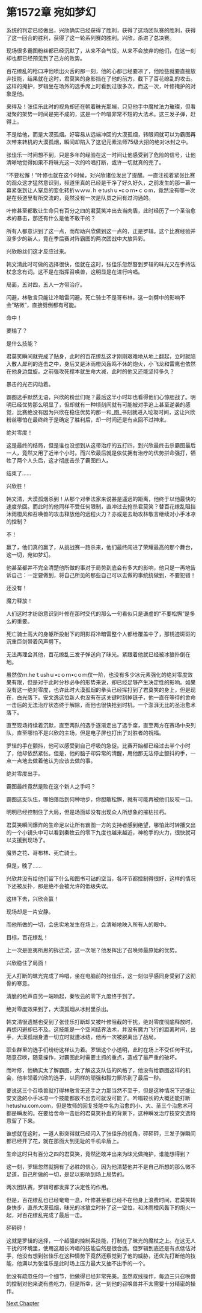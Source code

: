 # 第1572章 宛如梦幻

系统的判定已经做出，兴欣确实已经获得了胜利，获得了这场团队赛的胜利，获得了这一回合的胜利，获得了这一轮系列赛的胜利。兴欣，杀进了总决赛。

现场很多霸图粉丝都已经沉默了，从来不会气馁，从来不会放弃的他们，在这一刻却也都已经预见到了己方的败势。

百花缭乱的枪口冲他喷出火舌的那一刻，他的心都已经要凉了，他险些就要直接放弃技能，结果就在这时，君莫笑的身影挡在了他的前方，截下了百花缭乱的攻击。这样的掩护，罗辑坐在场外的选手席上时看到过很多次，而这一次，叶修掩护的对象是他。

来得及！张佳乐此时的视角却还在朝着昧光那端，只见他手中魔杖法力璀璨，但看凝聚的架势一时间是完不成的，这是一个吟唱非常不短的大法术。这三发子弹，赶得上。

不是给他，而是大漠孤烟。好容易从远端冲回的大漠孤烟，转眼间就可以为霸图再次带来转机的大漠孤烟，瞬间却陷入了这记元素法师75级大招的绝对冰封之中。

张佳乐一时间想不到，只是多年的经验在这一时间让他感受到了危险的信号，让他清晰地觉得如果不将昧光这一次的吟唱打断，或许一切就真的完了。

“不要松懈！”叶修也就在这个时候，对兴欣诸位发出了提醒。一直注视着紧张比赛的观众这才猛然意识到，频道里真的已经是干净了好久好久，之前发生的那一幕一幕紧张到让人窒息的变化转折ｗｗｗ.ｈｅtushｕ•cｏｍ•ｃｏm，竟然没有哪一次是在频道里有所交流的，竟然没有一次是队员之间有过沟通的。

叶修甚至都敢让生命只有百分之四的君莫笑冲出去当肉盾，此时经历了一个圣治愈术的暴击，那还有什么是他不敢干的？

所有人都意识到了这一点，而帮助兴欣做到这一点的，正是罗辑。这个比赛经验并没多少的新人，竟在季后赛对阵霸图的两次团战中大放异彩。

兴欣粉丝们这才反应过来。

韩文清此时可做的选择很快，但就在这时，张佳乐忽然瞥到罗辑的昧光又在手持法杖念念有词。这不是在指挥召唤兽，这明显是在进行吟唱。

局面，五对四，五人一方带治疗。

闪避，林敬言只能让冷暗雷闪避。死亡骑士不是哥布林，这一剑劈中的影响不会“略微”，直接劈倒都有可能。

命中！

要输了？

是什么技能？

君莫笑瞬间就完成了贴身，此时的百花缭乱这才刚刚艰难地从地上翻起，立时就陷入散人犀利的连击之中，身后又是沐雨橙风轰鸣不休的炮火，小飞龙和雷鹰也依然在他身边盘旋。之前强攻死撑本就生命大减，此时的他又还能坚持多久？

暴击的光芒闪动着。

霸图选手默然无语，兴欣的粉丝们呢？最后这半小时却也看得他们心惊胆战了。明明已经优势那么明显了，但却就有一种顷刻间就有可能被对手追上甚至逆袭的感觉，比赛绝没有因为兴欣在稳住优势的那一和_图_书刻就进入垃圾时间，这让兴欣粉丝哪怕在最终终于是确定了胜利后，却一时间还是有点回不过神来。

绝对零度！

这是最终的结局，但是谁也没想到从这带治疗的五打四，到兴欣最终击杀霸图最后一人，竟然又用了近半个小时。而兴欣最后就是依仗拥有治疗的优势拼命强打，牺牲了两个人头后，这才彻底击杀了霸图四人。

结束了……

兴欣胜！

韩文清，大漠孤烟杀到！从那个对拳法家来说甚是遥远的距离，他终于以他最快的速度杀回。而此时的他同样不受任何限制，直冲过去抢杀君莫笑？替百花缭乱阻挡沐雨橙风和召唤兽的攻击释放他的远程火力？亦或是去助攻林敬言继续对小手冰凉的控制？

不！

赢了，他们真的赢了，从挑战赛一路杀来，他们最终闯进了荣耀最高的那个舞台，这一切，宛如梦幻。

他甚至都并不完全清楚他所做的事对于局势到底会有多大的影响，他只是一再地告诉自己：一定要做到，将自己所见的那些自己可以去做的事统统做到，不要犯错！

还没有！

魔力释放！

人们这时才纷纷意识到叶修在那时交代的那么一句看似只是谦虚的“不要松懈”是多么的重要。

死亡骑士高大的身躯所投射下的阴影将冷暗雷整个人都给覆盖中了，那锈迹斑斑的沉重巨剑带着风声劈下。

无法再理会其他，百花缭乱三发子弹送向了昧光。紧跟着他就已经被冰狼扑倒在地。

虽然仅ｍ.heｔushｕ•cｏｍ•cｏｍ仅一阶，也没有多少冰元素强化的绝对零度效果有限，但是对于此时分秒必争的形势来说，却已经足够产生决定性的影响。如果没有这一绝对零度，也许此时大漠孤烟的拳头已经挥打到了君莫笑的身上，但是现在，白光落下。安文逸这位新人也没有在这关键时刻掉链子，他一直在等待的舍命一击后的无法治疗状态终于解除，而他也很快抢到时机，一个澎湃无比的圣治愈术落下。

直至现场持续着沉默，直至两队的选手逐渐走出了选手席，直至两方在赛场中央列队，直至哪怕不是兴欣的主场，但是电子屏也打出了对胜者的祝福。

罗辑的手在颤抖，他可以感受到自己呼吸的急促。比赛开始都已经过去半个小时了，他却依然紧张。但是，他的脑子却异常的清醒，用他那无法停止颤抖的手，一点一点地去做着他认为应该去做的事。

绝对零度出手。

霸图最终竟然是败在这个新人之手吗？

霸图这支队伍，哪怕落后到何种地步，你胆敢松懈，就有可能再被他们反咬一口。

明明已经控制住了大局，但是场面却没有出现众人所想象的摧枯拉朽。

君莫笑瞬间爆炸的生命足以让所有霸图一方的支持者感到绝望，哪怕此时转播交出的一个小镜头中可以看到秦牧云的零下九度也越来越近，神枪手的火力，很快就可以支援到现场了。

魔界之花、哥布林、死亡骑士。

但是，晚了……

兴欣并没有给他们留下什么和图书可钻的空当，各环节都控制得很好，这样的情况下还被反扑，那是绝不会被允许的低级失误。

这样下去，兴欣会赢！

现场却是一片安静。

而他所做的一切，会忠实地发生在场上，会清晰地映入所有人的眼中。

目标，百花缭乱！

上一次是匪夷所思的拆迁流，这一次呢？他发挥出了召唤师最原始的优势。

兴欣稳住了局面！

无人打断的昧光完成了吟唱，坐在电脑前的张佳乐，这一刻似乎感同身受到了这彻骨的寒意。

清脆的枪声自另一端响起，秦牧云的零下九度终于到了。

绝对零度效果到了，大漠孤烟从冰封里杀出。

韩文清很遗憾也受到了张佳乐打断却又被叶修阻截的干扰，绝对零度彻底释放时，再想闪避却已不及。这技能是一个空间结界法术，并没有魔力飞行的距离时间，出手，大漠孤烟身遭一切立时就遭冰结，他再一次被脱离出了战局。

职业群里的选手们纷纷这样认为着。罗辑这个小透明，此时在场上不受任何干扰，随意召唤，随意操作，对霸图此时需要主抓的重点，造成了最严重的破坏。

而叶修，他确实太了解霸图，太了解这支队伍的风格了，他没有给霸图这样的机会，他率领着兴欣的选手，以同样的顽强和毅力厮杀到了最后一秒。

要说这三个召唤兽就打得林敬言无还手之力那当然不至于，但是这种情况下还能让安文逸的小手冰凉一个技能都放不出去可就没可能了。吟唱较长的大概还能打断hetushu.com.com，但是牧师的回复技能中名为治愈的小、大、圣三个治愈术可都是瞬发的。在要给舍命一击后的君莫笑补血的背景下，这种瞬发治疗技安文逸特意留了下来。

谁想就在这时，一道人影突得就已经闪入了张佳乐的视角，砰砰砰，三发子弹瞬间都已经开了花，就在那面大到无耻的千机伞盾上。

生命这时只有百分之四的君莫笑，竟然还敢冲出来为昧光做掩护，谁能想得到？

这一刻，罗辑忽然就拥有了必胜的信心，因为他清楚他并不是自己所想的那么微不足道，自己所做的一切，是足以影响到场上局势的。

两次团队赛，罗辑可都发挥了决定性的作用。

但是，百花缭乱也已经奄奄一息，叶修甚至都已经不在他身上浪费时间，君莫笑转身快步，直杀大漠孤烟，昧光的冰狼立时补了这一空位，和沐雨橙风轰下的炮火一起，对百花缭乱完成了最后一击。

砰砰砰！

这就是罗辑的选择，一个超强的控制系技能，打制在了昧光的魔杖之上。在这无人干扰的环境里，使用这超长吟唱的技能自然是很合适。但罗辑到底还是有点低估对手，他没有想到张佳乐在这种情势下竟然还察觉到了他的威胁，还优先打断他的技能，他满以为张佳乐是此时场上压力最大又抽不出手的一个。

他没有疏忽任何一个细节，他做得已经非常完美。虽然双线操作，每边三只召唤兽的控制对他来说有些吃力，但是所幸，这一刻他的召唤兽并不太需要十分精密的操作。



[Next Chapter](%E7%AC%AC1573%E7%AB%A0%20%E5%90%84%E8%87%AA%E7%9A%84%E8%B7%AF.md)